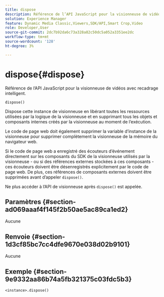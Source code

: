 ```yaml
---
title: dispose
description: Référence de l’API JavaScript pour la visionneuse de vidéos avec recadrage intelligent.
solution: Experience Manager
feature: Dynamic Media Classic,Viewers,SDK/API,Smart Crop,Video
role: Developer,User
source-git-commit: 2dc7b92da6c73a328a82c50dc5a052a3351ee2dc
workflow-type: tm+mt
source-wordcount: '128'
ht-degree: 3%

---
```


# dispose{#dispose}

Référence de l’API JavaScript pour la visionneuse de vidéos avec recadrage intelligent.

`dispose()`

Dispose cette instance de visionneuse en libérant toutes les ressources utilisées par la logique de la visionneuse et en supprimant tous les objets et composants internes créés par la visionneuse au moment de l’exécution.

Le code de page web doit également supprimer la variable d’instance de la visionneuse pour supprimer complètement la visionneuse de la mémoire du navigateur web.

Si le code de page web a enregistré des écouteurs d’événement directement sur les composants du SDK de la visionneuse utilisés par la visionneuse - ou si des références externes stockées à ces composants - ces écouteurs doivent être désenregistrés explicitement par le code de page web. De plus, ces références de composants externes doivent être supprimées avant d’appeler `dispose()`.

Ne plus accéder à l’API de visionneuse après `dispose()` est appelée.

## Paramètres {#section-ad069aaaf4f145f2b50ae5ac89ca1ed2}

Aucune

## Renvoie {#section-1d3cf85bc7cc4dfe9670e038d02b9101}

Aucune

## Exemple {#section-9e9332aa86b74a5fb321375c03fdc5b3}

```
<instance>.dispose()
```
